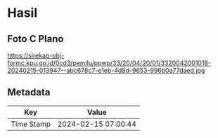 # Hasil

## Foto C Plano

https://sirekap-obj-formc.kpu.go.id/0cd3/pemilu/ppwp/33/20/04/20/01/3320042001018-20240215-013947--abc678c7-e1eb-4d8d-9653-996b0a77daed.jpg


## Metadata

| Key        | Value               |
| ---------- | ------------------- |
| Time Stamp | 2024-02-15 07:00:44 |



